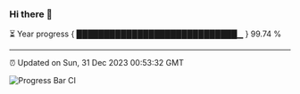 ### Hi there 👋

⏳ Year progress { █████████████████████████████▁ } 99.74 %

---

⏰ Updated on Sun, 31 Dec 2023 00:53:32 GMT

![Progress Bar CI](https://github.com/liununu/liununu/workflows/Progress%20Bar%20CI/badge.svg)
